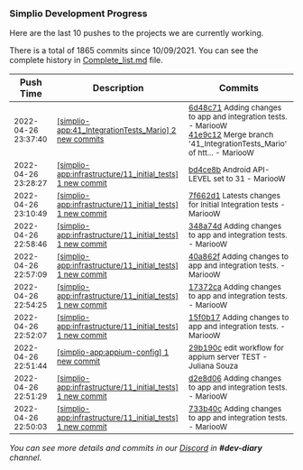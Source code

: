 
### Simplio Development Progress

Here are the last 10 pushes to the projects we are currently working.

There is a total of 1865 commits since 10/09/2021. You can see the complete history in
 [Complete_list.md](Complete_list.md) file.

| Push Time | Description | Commits |
| --- | --- | --- |
| <sub>2022-04-26 23:37:40</sub> | <sub>[[simplio-app:41\_IntegrationTests\_Mario] 2 new commits](https://github.com/SimplioOfficial/simplio-app/compare/5c30794d729a...41e9c12f6abc)</sub> | <sub>[6d48c71](https://github.com/SimplioOfficial/simplio-app/commit/6d48c71b77a5134c989ac57e8b948822e446bebd) Adding changes to app and integration tests. - MariooW<br>[41e9c12](https://github.com/SimplioOfficial/simplio-app/commit/41e9c12f6abc5187c602a49a97a88c256024b08e) Merge branch '41_IntegrationTests_Mario' of htt... - MariooW</sub> |
| <sub>2022-04-26 23:28:27</sub> | <sub>[[simplio-app:infrastructure/11\_initial\_tests] 1 new commit](https://github.com/SimplioOfficial/simplio-app/commit/bd4ce8bc2303fca9e55eab095f3e5df0f40c3c58)</sub> | <sub>[bd4ce8b](https://github.com/SimplioOfficial/simplio-app/commit/bd4ce8bc2303fca9e55eab095f3e5df0f40c3c58) Android API-LEVEL set to 31 - MariooW</sub> |
| <sub>2022-04-26 23:10:49</sub> | <sub>[[simplio-app:infrastructure/11\_initial\_tests] 1 new commit](https://github.com/SimplioOfficial/simplio-app/commit/7f662d1f8ea45c1429a3eed6dc4c81abb280738e)</sub> | <sub>[7f662d1](https://github.com/SimplioOfficial/simplio-app/commit/7f662d1f8ea45c1429a3eed6dc4c81abb280738e) Latests changes for Initial Integration tests - MariooW</sub> |
| <sub>2022-04-26 22:58:46</sub> | <sub>[[simplio-app:infrastructure/11\_initial\_tests] 1 new commit](https://github.com/SimplioOfficial/simplio-app/commit/348a74d321c2a014a62e93abcdd5f93f584c44c0)</sub> | <sub>[348a74d](https://github.com/SimplioOfficial/simplio-app/commit/348a74d321c2a014a62e93abcdd5f93f584c44c0) Adding changes to app and integration tests. - MariooW</sub> |
| <sub>2022-04-26 22:57:09</sub> | <sub>[[simplio-app:infrastructure/11\_initial\_tests] 1 new commit](https://github.com/SimplioOfficial/simplio-app/commit/40a862f8e980b77e2558f225570fbbc6375d284f)</sub> | <sub>[40a862f](https://github.com/SimplioOfficial/simplio-app/commit/40a862f8e980b77e2558f225570fbbc6375d284f) Adding changes to app and integration tests. - MariooW</sub> |
| <sub>2022-04-26 22:54:25</sub> | <sub>[[simplio-app:infrastructure/11\_initial\_tests] 1 new commit](https://github.com/SimplioOfficial/simplio-app/commit/17372ca61cc73015689c04c37520e8d4244fcfee)</sub> | <sub>[17372ca](https://github.com/SimplioOfficial/simplio-app/commit/17372ca61cc73015689c04c37520e8d4244fcfee) Adding changes to app and integration tests. - MariooW</sub> |
| <sub>2022-04-26 22:52:07</sub> | <sub>[[simplio-app:infrastructure/11\_initial\_tests] 1 new commit](https://github.com/SimplioOfficial/simplio-app/commit/15f0b17c1125f8d04fec1d51cf639142d20a6272)</sub> | <sub>[15f0b17](https://github.com/SimplioOfficial/simplio-app/commit/15f0b17c1125f8d04fec1d51cf639142d20a6272) Adding changes to app and integration tests. - MariooW</sub> |
| <sub>2022-04-26 22:51:44</sub> | <sub>[[simplio-app:appium\-config] 1 new commit](https://github.com/SimplioOfficial/simplio-app/commit/29b190cd82e2fcc3ba9d3dfd644c710fd4f4be29)</sub> | <sub>[29b190c](https://github.com/SimplioOfficial/simplio-app/commit/29b190cd82e2fcc3ba9d3dfd644c710fd4f4be29) edit workflow for appium server TEST - Juliana Souza</sub> |
| <sub>2022-04-26 22:51:29</sub> | <sub>[[simplio-app:infrastructure/11\_initial\_tests] 1 new commit](https://github.com/SimplioOfficial/simplio-app/commit/d2e8d061c002be68b53440ab06a5dfadbad31183)</sub> | <sub>[d2e8d06](https://github.com/SimplioOfficial/simplio-app/commit/d2e8d061c002be68b53440ab06a5dfadbad31183) Adding changes to app and integration tests. - MariooW</sub> |
| <sub>2022-04-26 22:50:03</sub> | <sub>[[simplio-app:infrastructure/11\_initial\_tests] 1 new commit](https://github.com/SimplioOfficial/simplio-app/commit/733b40cdc52a9fe155352a12741109fd3ad16205)</sub> | <sub>[733b40c](https://github.com/SimplioOfficial/simplio-app/commit/733b40cdc52a9fe155352a12741109fd3ad16205) Adding changes to app and integration tests. - MariooW</sub> |

_You can see more details and commits in our [Discord](https://discord.gg/aKhjuwZmdP) in **#dev-diary** channel._
